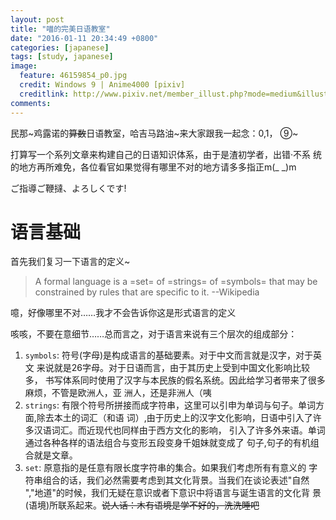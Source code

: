 ```yaml
---
layout: post
title: "喵的完美日语教室"
date: "2016-01-11 20:34:49 +0800"
categories: [japanese]
tags: [study, japanese]
image: 
  feature: 46159854_p0.jpg
  credit: Windows 9 | Anime4000 [pixiv] 
  creditlink: http://www.pixiv.net/member_illust.php?mode=medium&illust_id=46159854
comments: 
---
```


民那~鸡露诺的<del>算数</del>日语教室，哈吉马路油~来大家跟我一起念：0,1，
⑨~

打算写一个系列文章来构建自己的日语知识体系，由于是渣初学者，出错·不系
统的地方再所难免，各位看官如果觉得有哪里不对的地方请多多指正m(_ _)m

ご指導ご鞭撻、よろしくです!

# 语言基础

首先我们复习一下语言的定义~

>
> A formal language is a =set= of =strings= of =symbols= that may be
> constrained by rules that are specific to it.
>                                              --Wikipedia
>

噫，好像哪里不对……<span class="heimu" title="你知道的太多了">我才不会告诉你这是形式语言的定义</span>

咳咳，不要在意细节……总而言之，对于语言来说有三个层次的组成部分：

1. `symbols`: 符号(字母)是构成语言的基础要素。对于中文而言就是汉字，对于英文
   来说就是26字母。对于日语而言，由于其历史上受到中国文化影响比较多，
   书写体系同时使用了汉字与本民族的假名系统。<span class="heimu"
   title="你知道的太多了">因此给学习者带来了很多麻烦，不管是欧洲人，亚
   洲人，还是非洲人（咦</span>
2. `strings`: 有限个符号所拼接而成字符串，这里可以引申为单词与句子。单词方面,除去本土的词汇（和语
   词）,由于历史上的汉字文化影响，日语中引入了许多汉语词汇。而近现代也同样由于西方文化的影响，
   引入了许多外来语。单词通过各种各样的语法组合与变形<span
   class="heimu" title="你知道的太多了">五段变身千姐妹</span>就变成了
   句子,句子的有机组合就是文章。
3. `set`: 原意指的是任意有限长度字符串的集合。如果我们考虑所有有意义的
   字符串组合的话，我们必然需要考虑到其文化背景。当我们在谈论表述"自然
   ","地道"的时候，我们无疑在意识或者下意识中将语言与诞生语言的文化背
   景(语境)所联系起来。<del>说人话：木有语境是学不好的，洗洗睡吧</del>

